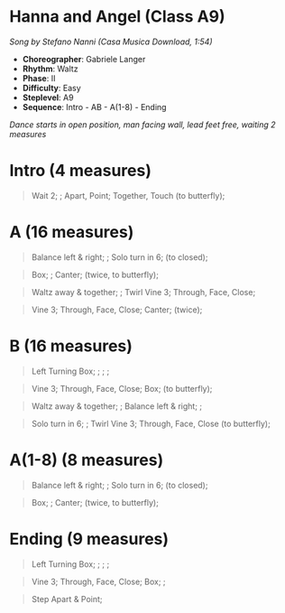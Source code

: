# Hanna and Angel (Class A9)
*Song by Stefano Nanni (Casa Musica Download, 1:54)*

* **Choreographer**: Gabriele Langer
* **Rhythm**: Waltz
* **Phase**: II
* **Difficulty**: Easy
* **Steplevel**: A9
* **Sequence**: Intro - AB - A(1-8) - Ending

*Dance starts in open position, man facing wall, lead feet free, waiting 2 measures*

# Intro (4 measures)

> Wait 2; ; Apart, Point; Together, Touch (to butterfly);

# A (16 measures)

> Balance left & right; ; Solo turn in 6; (to closed);

> Box; ; Canter; (twice, to butterfly);

> Waltz away & together; ; Twirl Vine 3; Through, Face, Close;

> Vine 3; Through, Face, Close; Canter; (twice);

# B (16 measures)

> Left Turning Box; ; ; ;

> Vine 3; Through, Face, Close; Box; (to butterfly);

> Waltz away & together; ; Balance left & right; ;

> Solo turn in 6; ; Twirl Vine 3; Through, Face, Close (to butterfly);

# A(1-8) (8 measures)

> Balance left & right; ; Solo turn in 6; (to closed);

> Box; ; Canter; (twice, to butterfly);

# Ending (9 measures)

> Left Turning Box; ; ; ;

> Vine 3; Through, Face, Close; Box; ;

> Step Apart & Point;

<meta name="x:audio-file" content="s/Stefano Nanni/Stefano Nanni - Hanna And Angel (SW 29).mp3">